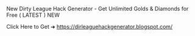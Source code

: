 New Dirty League Hack Generator  - Get Unlimited Golds & Diamonds for Free ( LATEST ) NEW

Click Here to Get ➜		https://dirleaguehackgenerator.blogspot.com/
